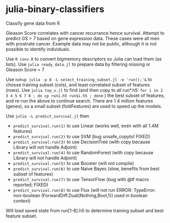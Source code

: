 # julia-binary-classifiers
Classify gene data from R

Gleason Score correlates with cancer recurrance hence survival. Attempt to predict GS > 7 based on gene expression data. These cases were all men with prostrate cancer. Example data may not be public, although it is not possible to identify individuals.

Use `R conv.R` to convert bigmemory descriptors so Julia can load them (as lists).
Use `julia ready_data.jl` to prepare data by filtering missing or Gleason Score = 7

Use `nohup julia -p 8 -L select_training_subset.jl -e 'run();'&` to choose training subset (cols), and least correlated subset of features (rows).
Use `julia top_v.jl` to find (and then copy to all run*.h5: `for i in 2 3 4 5 6 7 8 ; do cp run1.h5 run$i.h5 ; done` ) the best subset of features, and re-run the above to continue search.
There are 1.4 million features (genes), so a small subset (foldFeatures) are used to speed up the models.

Use `julia -L predict_survival.jl` then
- `predict_survival.run(1)` to use Linear (works well, even with all 1.4M features)
- `predict_survival.run(2)` to use SVM (bug unsafe_copyto! FIXED)
- `predict_survival.run(3)` to use DecisionTree (with copy because Library will not handle Adjoint)
- `predict_survival.run(4)` to use RandomForest (with copy because Library will not handle Adjoint)
- `predict_survival.run(5)` to use Booster (will not compile)
- `predict_survival.run(6)` to use Naive Bayes (slow, benefits from best subset of features)
- `predict_survival.run(7)` to use TensorFlow (bug with @tf macro reported; FIXED)
- `predict_survival.run(8)` to use Flux (will not run ERROR: TypeError: non-boolean (ForwardDiff.Dual{Nothing,Bool,1}) used in boolean context)
 
Will load saved state from run[1-8].h5 to determine training subset and best feature subset.
